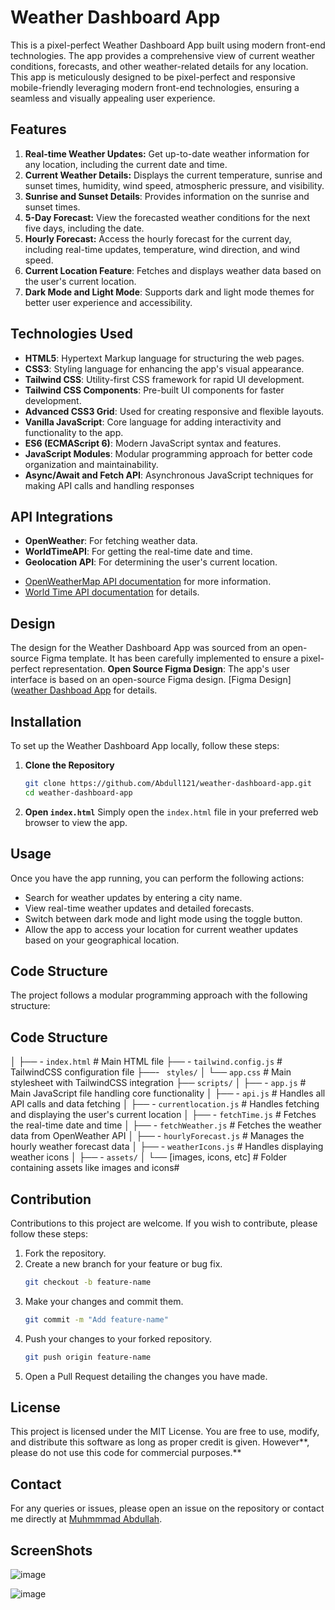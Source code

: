 # Weather Dashboard App

This is a pixel-perfect Weather Dashboard App built using modern front-end technologies. The app provides a comprehensive view of current weather conditions, forecasts, and other weather-related details for any location. This app is meticulously designed to be pixel-perfect and responsive mobile-friendly leveraging modern front-end technologies, ensuring a seamless and visually appealing user experience.

## Features
1. **Real-time Weather Updates:**
Get up-to-date weather information for any location, including the current date and time.
2. **Current Weather Details:** 
Displays the current temperature, sunrise and sunset times, humidity, wind speed, atmospheric pressure, and visibility.
3. **Sunrise and Sunset Details**: Provides information on the sunrise and sunset times.
4. **5-Day Forecast:**
View the forecasted weather conditions for the next five days, including the date.
5. **Hourly Forecast:**
Access the hourly forecast for the current day, including real-time updates, temperature, wind direction, and wind speed.
6.  **Current Location Feature**:
 Fetches and displays weather data based on the user's current location.
7. **Dark Mode and Light Mode**:
 Supports dark and light mode themes for better user experience and accessibility.

## Technologies Used

- **HTML5**: Hypertext Markup language for structuring the web pages.
- **CSS3**: Styling language for enhancing the app's visual appearance.
- **Tailwind CSS**: Utility-first CSS framework for rapid UI development.
- **Tailwind CSS Components**: Pre-built UI components for faster development.
- **Advanced CSS3 Grid**: Used for creating responsive and flexible layouts.
- **Vanilla JavaScript**: Core language for adding interactivity and functionality to the app.
- **ES6 (ECMAScript 6)**: Modern JavaScript syntax and features.
- **JavaScript Modules**: Modular programming approach for better code organization and maintainability.
- **Async/Await and Fetch API**: Asynchronous JavaScript techniques for making API calls and handling responses

## API Integrations
- **OpenWeather**: For fetching weather data.
- **WorldTimeAPI**: For getting the real-time date and time.
- **Geolocation API**: For determining the user's current location.

* [OpenWeatherMap API documentation](https://openweathermap.org/api) for more information.
* [World Time API documentation](https://worldtimeapi.org/api) for details.

## Design
The design for the Weather Dashboard App was sourced from an open-source Figma template. It has been carefully implemented to ensure a pixel-perfect representation.
**Open Source Figma Design**: The app's user interface is based on an open-source Figma design.
[Figma Design]([weather Dashboad App](https://www.figma.com/design/7aWA4f1MiooSemq7KvTHbK/Weather-Dashboard-(Community)?node-id=1-3) for details.


## Installation

To set up the Weather Dashboard App locally, follow these steps:

1. **Clone the Repository**
    ```bash
    git clone https://github.com/Abdull121/weather-dashboard-app.git
    cd weather-dashboard-app
    ```

2. **Open `index.html`**
   Simply open the `index.html` file in your preferred web browser to view the app.

## Usage

Once you have the app running, you can perform the following actions:
- Search for weather updates by entering a city name.
- View real-time weather updates and detailed forecasts.
- Switch between dark mode and light mode using the toggle button.
- Allow the app to access your location for current weather updates based on your geographical location.

## Code Structure

The project follows a modular programming approach with the following structure:


## Code Structure
│
├── -  `index.html` # Main HTML file
├── - `tailwind.config.js` # TailwindCSS configuration file
├──- ` styles/`
│ └── `app.css` # Main stylesheet with TailwindCSS integration
├── `scripts/`
│ ├── -  `app.js` # Main JavaScript file handling core functionality
│ ├── - `api.js` # Handles all API calls and data fetching
│ ├── - `currentlocation.js` # Handles fetching and displaying the user's current location
│ ├── - `fetchTime.js` # Fetches the real-time date and time
│ ├── - `fetchWeather.js` # Fetches the weather data from OpenWeather API
│ ├── - `hourlyForecast.js` # Manages the hourly weather forecast data
│ ├── - `weatherIcons.js` # Handles displaying weather icons
│ 
├── - `assets/`
│ └── [images, icons, etc] # Folder containing assets like images and icons#



## Contribution

Contributions to this project are welcome. If you wish to contribute, please follow these steps:

1. Fork the repository.
2. Create a new branch for your feature or bug fix.
    ```bash
    git checkout -b feature-name
    ```
3. Make your changes and commit them.
    ```bash
    git commit -m "Add feature-name"
    ```
4. Push your changes to your forked repository.
    ```bash
    git push origin feature-name
    ```
5. Open a Pull Request detailing the changes you have made.

## License

This project is licensed under the MIT License. You are free to use, modify, and distribute this software as long as proper credit is given. However**, please do not use this code for commercial purposes.**

## Contact

For any queries or issues, please open an issue on the repository or contact me directly at [Muhmmmad Abdullah](mailto:abdullahiman8875@gmail.com).

## ScreenShots
![image](https://github.com/Abdull121/Weather-Dashboard-App/assets/93944428/598dbafe-07f7-438d-829b-bb5af0678800)

![image](https://github.com/Abdull121/Weather-Dashboard-App/assets/93944428/5be0104b-be3c-43c8-8608-12d09d13f8ca)

